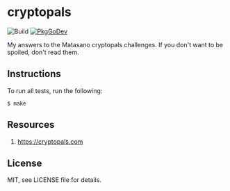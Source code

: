 # cryptopals

![Build](https://github.com/spratt/cryptopals/workflows/Go/badge.svg)
[![PkgGoDev](https://pkg.go.dev/badge/github.com/spratt/cryptopals)](https://pkg.go.dev/github.com/spratt/cryptopals)

My answers to the Matasano cryptopals challenges.  If you don't want
to be spoiled, don't read them.

## Instructions

To run all tests, run the following:

    $ make

## Resources

1. https://cryptopals.com

## License

MIT, see LICENSE file for details.
